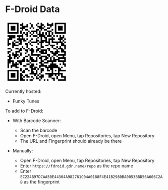 # F-Droid Data

![QR code](fdroid-gdr-name-qr.png)

Currently hosted:
* Funky Tunes

To add to F-Droid:
* With Barcode Scanner:
  * Scan the barcode
  * Open F-Droid, open Menu, tap Repositories, tap New Repository
  * The URL and Fingerprint should already be there

* Manually:
  * Open F-Droid, open Menu, tap Repositories, tap New Repository
  * Enter `https://fdroid.gdr.name/repo` as the repo name
  * Enter `EC224B97DCAA50E44304A982761C04A0188F4E41B2980BA0053BBD56A606C2AB` as the fingerprint
